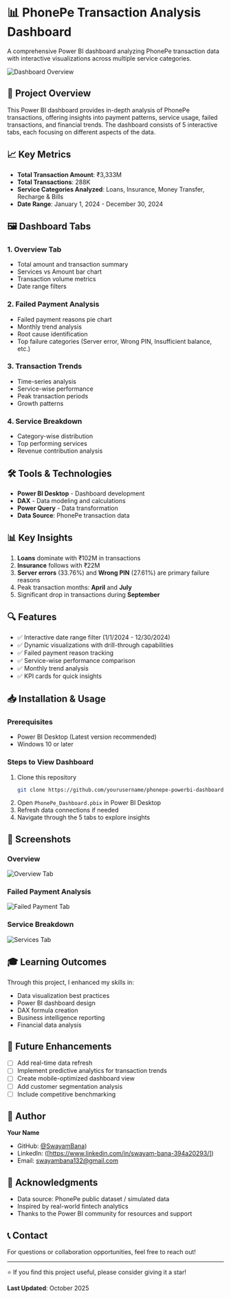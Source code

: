 # 📊 PhonePe Transaction Analysis Dashboard

A comprehensive Power BI dashboard analyzing PhonePe transaction data with interactive visualizations across multiple service categories.

![Dashboard Overview](screenshots/overview.png)

## 🎯 Project Overview

This Power BI dashboard provides in-depth analysis of PhonePe transactions, offering insights into payment patterns, service usage, failed transactions, and financial trends. The dashboard consists of 5 interactive tabs, each focusing on different aspects of the data.

## 📈 Key Metrics

- **Total Transaction Amount**: ₹3,333M
- **Total Transactions**: 288K
- **Service Categories Analyzed**: Loans, Insurance, Money Transfer, Recharge & Bills
- **Date Range**: January 1, 2024 - December 30, 2024

## 🖼️ Dashboard Tabs

### 1. **Overview Tab**
- Total amount and transaction summary
- Services vs Amount bar chart
- Transaction volume metrics
- Date range filters

### 2. **Failed Payment Analysis**
- Failed payment reasons pie chart
- Monthly trend analysis
- Root cause identification
- Top failure categories (Server error, Wrong PIN, Insufficient balance, etc.)

### 3. **Transaction Trends**
- Time-series analysis
- Service-wise performance
- Peak transaction periods
- Growth patterns

### 4. **Service Breakdown**
- Category-wise distribution
- Top performing services
- Revenue contribution analysis

## 🛠️ Tools & Technologies

- **Power BI Desktop** - Dashboard development
- **DAX** - Data modeling and calculations
- **Power Query** - Data transformation
- **Data Source**: PhonePe transaction data

## 📊 Key Insights

1. **Loans** dominate with ₹102M in transactions
2. **Insurance** follows with ₹22M
3. **Server errors** (33.76%) and **Wrong PIN** (27.61%) are primary failure reasons
4. Peak transaction months: **April** and **July**
5. Significant drop in transactions during **September**

## 🔍 Features

- ✅ Interactive date range filter (1/1/2024 - 12/30/2024)
- ✅ Dynamic visualizations with drill-through capabilities
- ✅ Failed payment reason tracking
- ✅ Service-wise performance comparison
- ✅ Monthly trend analysis
- ✅ KPI cards for quick insights

## 📥 Installation & Usage

### Prerequisites
- Power BI Desktop (Latest version recommended)
- Windows 10 or later

### Steps to View Dashboard
1. Clone this repository
   ```bash
   git clone https://github.com/yourusername/phonepe-powerbi-dashboard.git
   ```
2. Open `PhonePe_Dashboard.pbix` in Power BI Desktop
3. Refresh data connections if needed
4. Navigate through the 5 tabs to explore insights

## 📸 Screenshots

### Overview
![Overview Tab](screenshots/overview.png)

### Failed Payment Analysis
![Failed Payment Tab](screenshots/failed-payments.png)

### Service Breakdown
![Services Tab](screenshots/services.png)


## 🎓 Learning Outcomes

Through this project, I enhanced my skills in:
- Data visualization best practices
- Power BI dashboard design
- DAX formula creation
- Business intelligence reporting
- Financial data analysis

## 🚀 Future Enhancements

- [ ] Add real-time data refresh
- [ ] Implement predictive analytics for transaction trends
- [ ] Create mobile-optimized dashboard view
- [ ] Add customer segmentation analysis
- [ ] Include competitive benchmarking

## 👤 Author

**Your Name**
- GitHub: [@SwayamBana](https://github.com/swayamb6666))
- LinkedIn: ([https://www.linkedin.com/in/swayam-bana-394a20293/])
- Email: swayambana132@gmail.com

## 🙏 Acknowledgments

- Data source: PhonePe public dataset / simulated data
- Inspired by real-world fintech analytics
- Thanks to the Power BI community for resources and support

## 📞 Contact

For questions or collaboration opportunities, feel free to reach out!

---

⭐ If you find this project useful, please consider giving it a star!

**Last Updated**: October 2025

